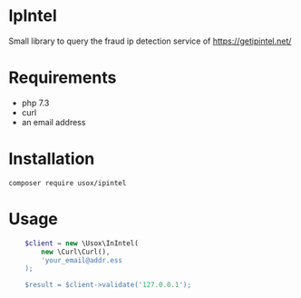# IpIntel

Small library to query the fraud ip detection service of https://getipintel.net/

# Requirements

- php 7.3
- curl
- an email address

# Installation

`composer require usox/ipintel`

# Usage

```php
    $client = new \Usox\InIntel(
        new \Curl\Curl(),
        'your_email@addr.ess
    );

    $result = $client->validate('127.0.0.1');
```